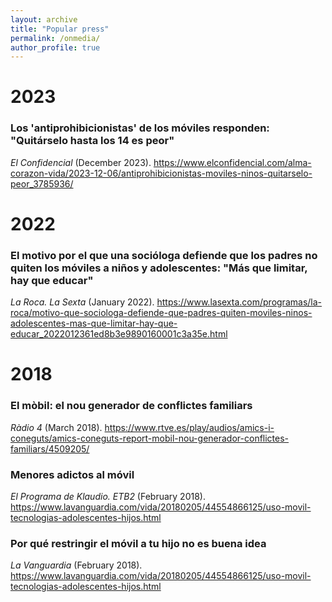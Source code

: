 ```yaml
---
layout: archive
title: "Popular press"
permalink: /onmedia/
author_profile: true
---
```


# 2023
### Los 'antiprohibicionistas' de los móviles responden: "Quitárselo hasta los 14 es peor" 
<i>El Confidencial</i> (December 2023). 
https://www.elconfidencial.com/alma-corazon-vida/2023-12-06/antiprohibicionistas-moviles-ninos-quitarselo-peor_3785936/


# 2022
### El motivo por el que una socióloga defiende que los padres no quiten los móviles a niños y adolescentes: "Más que limitar, hay que educar"
<i>La Roca. La Sexta</i> (January 2022).
https://www.lasexta.com/programas/la-roca/motivo-que-sociologa-defiende-que-padres-quiten-moviles-ninos-adolescentes-mas-que-limitar-hay-que-educar_2022012361ed8b3e9890160001c3a35e.html


# 2018
### El mòbil: el nou generador de conflictes familiars
<i>Ràdio 4</i> (March 2018).
https://www.rtve.es/play/audios/amics-i-coneguts/amics-coneguts-report-mobil-nou-generador-conflictes-familiars/4509205/

### Menores adictos al móvil
<i>El Programa de Klaudio. ETB2</i> (February 2018).
https://www.lavanguardia.com/vida/20180205/44554866125/uso-movil-tecnologias-adolescentes-hijos.html

### Por qué restringir el móvil a tu hijo no es buena idea
<i>La Vanguardia</i> (February 2018).
https://www.lavanguardia.com/vida/20180205/44554866125/uso-movil-tecnologias-adolescentes-hijos.html
